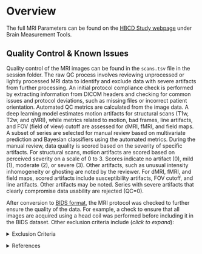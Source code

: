 # Overview

The full MRI Parameters can be found on the [HBCD Study webpage](https://hbcdstudy.org/study-protocols/) under Brain Measurement Tools.

## Quality Control & Known Issues       
Quality control of the MRI images can be found in the `scans.tsv` file in the session folder. The raw QC process involves reviewing unprocessed or lightly processed MRI data to identify and exclude data with severe artifacts from further processing. An initial protocol compliance check is performed by extracting information from DICOM headers and checking for common issues and protocol deviations, such as missing files or incorrect patient orientation. Automated QC metrics are calculated from the image data. A deep learning model estimates motion artifacts for structural scans (T1w, T2w, and qMRI), while metrics related to motion, bad frames, line artifacts, and FOV (field of view) cutoff are assessed for dMRI, fMRI, and field maps. A subset of series are selected for manual review based on multivariate prediction and Bayesian classifiers using the automated metrics. During the manual review, data quality is scored based on the severity of specific artifacts. For structural scans, motion artifacts are scored based on perceived severity on a scale of 0 to 3. Scores indicate no artifact (0), mild (1), moderate (2), or severe (3). Other artifacts, such as unusual intensity inhomogeneity or ghosting are noted by the reviewer. For dMRI, fMRI, and field maps, scored artifacts include susceptibility artifacts, FOV cutoff, and line artifacts. Other artifacts may be noted. Series with severe artifacts that clearly compromise data usability are rejected (QC=0). 

After conversion to [BIDS format](../../datacuration/imaging.md), the MRI protocol was checked to further ensure the quality of the data. For example, a check to ensure that all images are acquired using a head coil was performed before including it in the BIDS dataset. Other exclusion criteria include (*click to expand*):

<p>
<details>
<summary>Exclusion Criteria</summary>
<br>

<ul>
<u>T1w:</u>
  <li>TR outside of range 2.3-2.41</li>
  <li>TE outside of range 0.002-0.0035</li>
  <li>TI outside of range 1.06-1.1</li>
  <li>Slice thickness not being 0.8</li>
  <br>

<u>T2w and MRS Localizer:</u>
  <li>TR outside of range 2.5-4.5</li>
  <li>TE outside of range 0.09-0.15</li>
  <li>TI outside of range 0.29-0.33</li>
  <li>Slice thickness outside of range 0.563-0.565</li>
  <br>

<u>Diffusion:</u>
  <li>TR not being set to 4.8</li>
  <li>TE outside of range 0.0880-0.0980</li>
  <li>Slice thickness not being set to 1.7</li>
  <li>The total number of volumes between DWI AP and DWI PA is below 90 volumes</li>
  <br>

<u>EPI Fieldmap:</u>
  <li>TR outside of range 8.4-9.2</li>
  <li>TE outside of range 0.064-0.0661</li>
  <li>TI not being set to 2</li>
  <li>Slice thickness outside of range 0.563-0.565</li>
  <br>

<u>Functional:</u>
  <li>TR not being set to 1.725</li>
  <li>TE outside of range 0.0369-0.0371</li>
  <li>Slice thickness not being set to 2</li>
  <li>fMRI is shorter than 87 volumes (approximately less than 2.5 minutes long)</li>
</ul>
</details>
</p>

<details class="collapsible references">
  <summary class="references">References</summary>
 <ul>
<li>Dean III, D. C., Tisdall, M. D., Wisnowski, J. L., Feczko, E., Gagoski, B., Alexander, A. L., ... &amp; HBCD MRI Working Group. (2024). Quantifying brain development in the HEALthy Brain and Child Development (HBCD) Study: The magnetic resonance imaging and spectroscopy protocol. <em>Developmental Cognitive Neuroscience</em>, 70, 101452. <a href="https://doi.org/10.1016/j.dcn.2024.101452">https://doi.org/10.1016/j.dcn.2024.101452</a></li>
</ul>
</details>